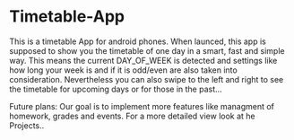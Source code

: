 # Timetable-App
This is a timetable App for android phones. 
When launced, this app is supposed to show you the timetable of one day in a smart, fast and simple way. 
This means the current DAY_OF_WEEK is detected and settings like how long your week is and if it is odd/even are also taken into consideration.
Nevertheless you can also swipe to the left and right to see the timetable for upcoming days or for those in the past...

Future plans:
Our goal is to implement more features like managment of homework, grades and events. For a more detailed view look at he Projects..
